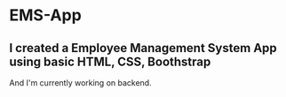 # EMS-App

## I created a Employee Management System App using basic HTML, CSS, Boothstrap

And I'm currently working on backend.
